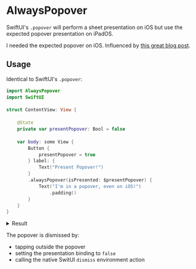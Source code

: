 # AlwaysPopover

SwiftUI's `.popover` will perform a sheet presentation on iOS but use the expected popover presentation on iPadOS.

I needed the expected popover on iOS. Influenced by [this great blog post](https://pspdfkit.com/blog/2022/presenting-popovers-on-iphone-with-swiftui/).

## Usage

Identical to SwiftUI's `.popover`:

```swift
import AlwaysPopover
import SwiftUI

struct ContentView: View {
    
    @State
    private var presentPopover: Bool = false
    
    var body: some View {
		Button {
			presentPopover = true
		} label: {
			Text("Present Popover!")
		}
		.alwaysPopover(isPresented: $presentPopover) {
			Text("I'm in a popover, even on iOS!")
				.padding()
		}
	}
}
```

<details>
<summary>Result</summary>
<img alt="Result" width="300" src="./result.png">
</details>

The popover is dismissed by:
  - tapping outside the popover
  - setting the presentation binding to `false`
  - calling the native SwitUI `dismiss` environment action